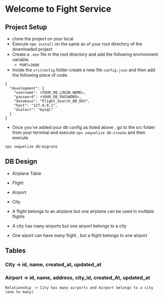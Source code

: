 # Welcome to Fight Service

## Project Setup
- clone the project on your local 
- Execute `npm install` on the same as of your root directory of the downloaded project
- Create a `.env` file in the root directory and add the following environment variable.
     - `PORT=3000`
- Inside the `src/config` folder create a new file `config.json` and then add the following piece of code.
```
{
  "development": {
    "username": <YOUR_DB_LOGIN_NAME>,
    "password": <YOUR_DB_PASSWORD>,
    "database": "Flight_Search_DB_DEV",
    "host": "127.0.0.1",
    "dialect": "mysql"
  }
}
```
- Once you've added your db config as listed above , go to the src folder from your terminal and execute `npx sequelize db:create` 
and then execute

`npx sequelize db:migrate`

## DB Design
  - Airplane Table
  - Flight 
  - Airport
  - City

  - A flight belongs to an airplane but one airplane can be used in multiple flights
  - A city has many airports but one airport belongs to a city
  - One aiport can have many flight , but a flight belongs to one airport 


## Tables 

### City -> id, name, created_at, updated_at
### Airport -> id, name, address, city_id, created_At, updated_at
  	Relationship -> City has many airports and Airport belongs to a city (one to many)